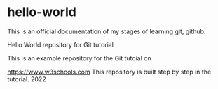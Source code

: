 # hello-world
This is an official documentation of my stages of learning git, github.

Hello World repository for Git tutorial

This is an example repository for the Git tutoial on

https://www.w3schools.com
This repository is built step by step in the tutorial.
2022
